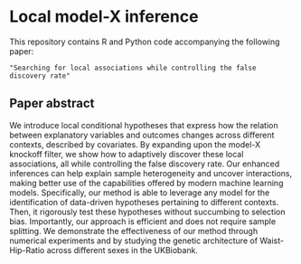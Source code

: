 # Local model-X inference

This repository contains R and Python code accompanying the following paper:

```
"Searching for local associations while controlling the false discovery rate"
```

## Paper abstract

We introduce  local conditional hypotheses that express how the  relation between explanatory variables and outcomes changes across different contexts, described by covariates. By expanding upon the model-X knockoff filter, we show how to adaptively discover these local  associations, all while controlling the false discovery rate. Our enhanced inferences can help explain sample heterogeneity and uncover interactions, making better use of the capabilities offered by modern machine learning models. Specifically, our method is able to leverage any model for the identification of data-driven hypotheses pertaining to different contexts. Then, it rigorously test these hypotheses without succumbing to selection bias. Importantly, our approach is efficient and does not require sample splitting. We demonstrate the effectiveness of our method through  numerical experiments and by studying the genetic architecture of Waist-Hip-Ratio across different sexes in the UKBiobank.

